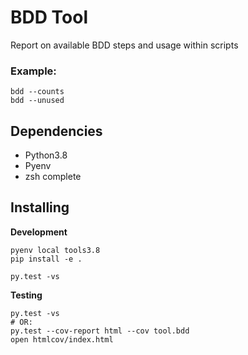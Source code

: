# BDD Tool
Report on available BDD steps and usage within scripts
 
### Example:

```
bdd --counts
bdd --unused
```

## Dependencies

- Python3.8
- Pyenv
- zsh complete

## Installing

**Development**

```
pyenv local tools3.8
pip install -e .

py.test -vs
```

**Testing**

```
py.test -vs
# OR:
py.test --cov-report html --cov tool.bdd
open htmlcov/index.html
```